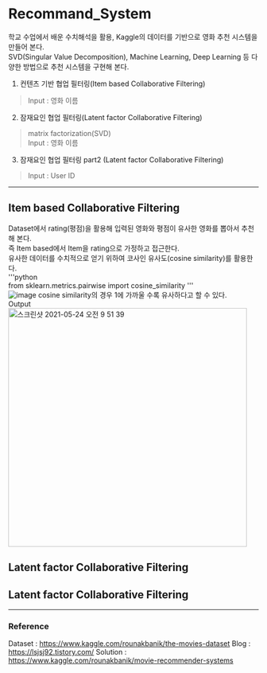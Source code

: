 # Recommand_System
학교 수업에서 배운 수치해석을 활용, Kaggle의 데이터를 기반으로 영화 추천 시스템을 만들어 본다.   
SVD(Singular Value Decomposition), Machine Learning, Deep Learning 등 다양한 방법으로 추천 시스템을 구현해 본다.

1. 컨텐츠 기반 협업 필터링(Item based Collaborative Filtering)
> Input : 영화 이름
2. 잠재요인 협업 필터링(Latent factor Collaborative Filtering)
> matrix factorization(SVD)     
> Input : 영화 이름
3. 잠재요인 협업 필터링 part2 (Latent factor Collaborative Filtering)
> Input : User ID

------------
## Item based Collaborative Filtering
Dataset에서 rating(평점)을 활용해 입력된 영화와 평점이 유사한 영화를 뽑아서 추천해 본다.   
즉 Item based에서 Item을 rating으로 가정하고 접근한다.    
유사한 데이터를 수치적으로 얻기 위하여 코사인 유사도(cosine similarity)를 활용한다.     
'''python    
from sklearn.metrics.pairwise import cosine_similarity
'''      
![image](https://user-images.githubusercontent.com/67997760/119282774-dbd07780-bc75-11eb-9836-ee8a44e55274.png)
cosine similarity의 경우 1에 가까울 수록 유사하다고 할 수 있다.   
Output    
<img width="480" alt="스크린샷 2021-05-24 오전 9 51 39" src="https://user-images.githubusercontent.com/67997760/119282705-a4fa6180-bc75-11eb-83b7-38c7806a1329.png">



## Latent factor Collaborative Filtering

## Latent factor Collaborative Filtering

------------
### Reference
Dataset : https://www.kaggle.com/rounakbanik/the-movies-dataset
Blog : https://lsjsj92.tistory.com/
Solution : https://www.kaggle.com/rounakbanik/movie-recommender-systems
